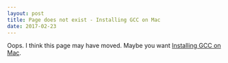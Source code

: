 ```yaml
---
layout: post
title: Page does not exist - Installing GCC on Mac
date: 2017-02-23
---
```


Oops. I think this page may have moved. Maybe you want [Installing GCC on Mac](/blog/installing-gcc-on-mac).